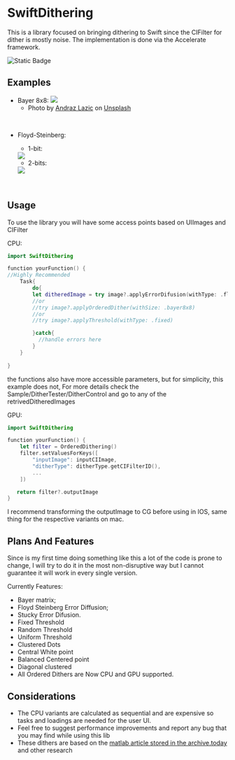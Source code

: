 # SwiftDithering

This is a library focused on bringing dithering to Swift since the CIFilter for dither is mostly noise.
The implementation is done via the Accelerate framework.

![Static Badge](https://img.shields.io/badge/Platform_Compatibility-iOS-orange)
<br>
## Examples
- Bayer 8x8:
    <img src= "https://i.imgur.com/6CMZE2w.png"/>
    - Photo by <a href="https://unsplash.com/@andrazlazic?utm_source=unsplash&utm_medium=referral&utm_content=creditCopyText">Andraz Lazic</a> on <a href="https://unsplash.com/photos/5suzgCS6mIc?utm_source=unsplash&utm_medium=referral&utm_content=creditCopyText">Unsplash</a>
<br>

- Floyd-Steinberg:
    - 1-bit:
     <img src="https://i.imgur.com/tyzuqXu.png"/>
    <br>
    
    - 2-bits:
     <img src="https://i.imgur.com/UOo2bbZ.png"/>

<br>

## Usage
To use the library you will have some access points based on UIImages and CIFilter  

CPU:
```Swift
import SwiftDithering

function yourFunction() {
//Highly Recommended
    Task{
        do{
        let ditheredImage = try image?.applyErrorDifusion(withType: .floydSteinberg)
        //or
        //try image?.applyOrderedDither(withSize: .bayer8x8)
        //or
        //try image?.applyThreshold(withType: .fixed)

        }catch{
          //handle errors here
        }
    }
  
}
```
the functions also have more accessible parameters, but for simplicity, this example does not, For more details check the Sample/DitherTester/DitherControl and go to any of the retrivedDitheredImages  

GPU:
```Swift
import SwiftDithering

function yourFunction() {
    let filter = OrderedDithering()
    filter.setValuesForKeys([
        "inputImage": inputCIImage,
        "ditherType": ditherType.getCIFilterID(),
        ...
    ])

   return filter?.outputImage
}
```
I recommend transforming the outputImage to CG before using in IOS, same thing for the respective variants on mac.  

## Plans And Features
Since is my first time doing something like this a lot of the code is prone to change, I will try to do it in the most non-disruptive way but I cannot guarantee it will work in every single version.

Currently Features:
 - Bayer matrix;
 - Floyd Steinberg Error Diffusion;
 - Stucky Error Difusion.
 - Fixed Threshold
 - Random Threshold
 - Uniform Threshold
 - Clustered Dots
 - Central White point
 - Balanced Centered point
 - Diagonal clustered
 - All Ordered Dithers are Now CPU and GPU supported.  
 
 ## Considerations
* The CPU variants are calculated as sequential and are expensive so tasks and loadings are needed for the user UI.
* Feel free to suggest performance improvements and report any bug that you may find while using this lib
* These dithers are based on the [matlab article stored in the archive.today](https://archive.ph/71e9G) and other research
